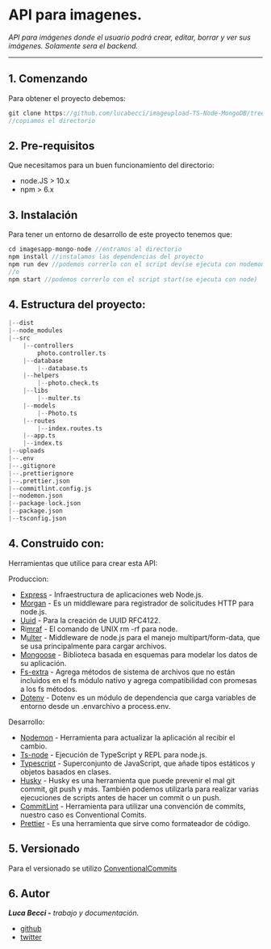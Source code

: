 # API para imagenes.

*API para imágenes donde el usuario podrá crear, editar, borrar y ver sus imágenes. Solamente sera el backend.*

---

## 1. Comenzando

Para obtener el proyecto debemos:

```jsx
git clone https://github.com/lucabecci/imageupload-TS-Node-MongoDB/tree/main/src
//copiamos el directorio
```

## 2. Pre-requisitos

Que necesitamos para un buen funcionamiento del directorio:

- node.JS > 10.x
- npm > 6.x

## 3. Instalación

Para tener un entorno de desarrollo de este proyecto tenemos que: 

```jsx
cd imagesapp-mongo-node //entramos al directorio
npm install //instalamos las dependencias del proyecto
npm run dev //podemos correrlo con el script dev(se ejecuta con nodemon)
//o
npm start //podemos correrlo con el script start(se ejecuta con node)
```

## 4. Estructura del proyecto:

```python
|--dist
|--node_modules
|--src
    |--controllers
        photo.controller.ts
    |--database
        |--database.ts
    |--helpers
        |--photo.check.ts
    |--libs
        |--multer.ts
    |--models
        |--Photo.ts
    |--routes
        |--index.routes.ts
    |--app.ts
    |--index.ts
|--uploads
|--.env
|--.gitignore
|--.prettierignore
|--.prettier.json
|--commitlint.config.js
|--nodemon.json 
|--package-lock.json
|--package.json
|--tsconfig.json
```

## 4. Construido con:

Herramientas que utilice para crear esta API:

Produccion:

- [Express](https://expressjs.com) - Infraestructura de aplicaciones web Node.js.
- [Morgan](https://www.npmjs.com/package/morgan) - Es un middleware para registrador de solicitudes HTTP para node.js.
- [Uuid](https://www.npmjs.com/package/uuid) - Para la creación de UUID RFC4122.
- Ri[mraf](https://www.npmjs.com/package/rimraf) - El comando de UNIX rm -rf para node.
- M[ulter](https://www.npmjs.com/package/multer) - Middleware de node.js para el manejo multipart/form-data, que se usa principalmente para cargar archivos.
- [Mongoose](https://mongoosejs.com/) - Biblioteca basada en esquemas para modelar los datos de su aplicación.
- [Fs-extra](https://www.npmjs.com/package/fs-extra) - Agrega métodos de sistema de archivos que no están incluidos en el fs módulo nativo y agrega compatibilidad con promesas a los fs métodos.
- [Dotenv](https://www.npmjs.com/package/dotenv) - Dotenv es un módulo de dependencia  que carga variables de entorno desde un .envarchivo a process.env.

Desarrollo: 

- [Nodemon](https://www.npmjs.com/package/nodemon) - Herramienta para actualizar la aplicación al recibir el cambio.
- [Ts-node](https://www.npmjs.com/package/ts-node) - Ejecución de TypeScript y REPL para node.js.
- [Typescript](https://www.typescriptlang.org/) - Superconjunto de JavaScript, que añade tipos estáticos y objetos basados en clases.
- [Husky](https://www.npmjs.com/package/husky) - Husky es una herramienta que puede prevenir el mal git commit, git push y más. También podemos utilizarla para realizar varias ejecuciones de scripts antes de hacer un commit o un push.
- [CommitLint](https://commitlint.js.org/#/) - Herramienta para utilizar una convención de commits, nuestro caso es Conventional Comits.
- [Prettier](https://prettier.io/) - Es una herramienta que sirve como  formateador de código.

## 5. Versionado

Para el versionado se utilizo [ConventionalCommits](https://www.conventionalcommits.org/en/v1.0.0/)

## 6. Autor

***Luca Becci -** trabajo y documentación.*

- [github](https://github.com/lucabecci)
- [twitter](https://twitter.com/lucabecci)